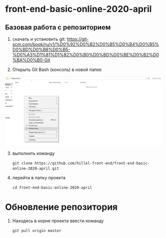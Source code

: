 ﻿# front-end-basic-online-2020-april


## Базовая работа с репозиторием

1) скачать и установить git: https://git-scm.com/book/ru/v1/%D0%92%D0%B2%D0%B5%D0%B4%D0%B5%D0%BD%D0%B8%D0%B5-%D0%A3%D1%81%D1%82%D0%B0%D0%BD%D0%BE%D0%B2%D0%BA%D0%B0-Git
 
2) Открыть Git Bash (консоль) в новой папке
 
 ![Alt Text](src/images/git.png)

3) выполнить команду 
 
    `git clone https://github.com/hillel-front-end/front-end-basic-online-2020-april.git`

4) перейти в папку проекта

    `cd front-end-basic-online-2020-april`

# Обновление репозитория

1) Находясь в корне проекта ввести команду

    `git pull origin master`